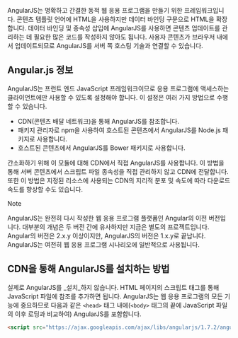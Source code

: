 AngularJS는 명확하고 간결한 동적 웹 응용 프로그램을 만들기 위한 프레임워크입니다. 콘텐츠 템플릿 언어에 HTML을 사용하지만 데이터 바인딩 구문으로 HTML을 확장합니다. 데이터 바인딩 및 종속성 삽입에 AngularJS를 사용하면 콘텐츠 업데이트를 관리하는 데 필요한 많은 코드를 작성하지 않아도 됩니다. 사용자 콘텐츠가 브라우저 내에서 업데이트되므로 AngularJS를 서버 쪽 호스팅 기술과 연결할 수 있습니다.

## <a name="angularjs-information"></a>Angular.js 정보

AngularJS는 프런트 엔드 JavaScript 프레임워크이므로 응용 프로그램에 액세스하는 클라이언트에만 사용할 수 있도록 설정해야 합니다. 이 설정은 여러 가지 방법으로 수행할 수 있습니다.

- CDN(콘텐츠 배달 네트워크)을 통해 AngularJS를 참조합니다.
- 패키지 관리자로 npm을 사용하여 호스트된 콘텐츠에서 AngularJS를 Node.js 패키지로 사용합니다.
- 호스트된 콘텐츠에서 AngularJS를 Bower 패키지로 사용합니다.

간소화하기 위해 이 모듈에 대해 CDN에서 직접 AngularJS를 사용합니다. 이 방법을 통해 서버 콘텐츠에서 스크립트 파일 종속성을 직접 관리하지 않고 CDN에 전달합니다. 또한 이 방법은 지정된 리소스에 사용되는 CDN의 지리적 분포 및 속도에 따라 다운로드 속도를 향상할 수도 있습니다.

> [!NOTE]
> AngularJS는 완전히 다시 작성한 웹 응용 프로그램 플랫폼인 Angular의 이전 버전입니다. 대부분의 개념은 두 버전 간에 유사하지만 지금은 별도의 프로젝트입니다. Angular의 버전은 2.x.y 이상이지만, AngularJS의 버전은 1.x.y로 끝납니다. AngularJS는 여전히 웹 응용 프로그램 시나리오에 일반적으로 사용됩니다.

## <a name="how-to-install-angularjs-via-cdn"></a>CDN을 통해 AngularJS를 설치하는 방법

실제로 AngularJS를 _설치_하지 않습니다. HTML 페이지의 스크립트 태그를 통해 JavaScript 파일에 참조를 추가하면 됩니다. AngularJS는 웹 응용 프로그램의 모든 기능에 중요하므로 다음과 같은 `<head>` 태그 내에(`<body>` 태그의 끝에 JavaScript 파일의 이후 로딩과 비교하여) AngularJS를 포함합니다.

```html
<script src="https://ajax.googleapis.com/ajax/libs/angularjs/1.7.2/angular.min.js"></script>
```
